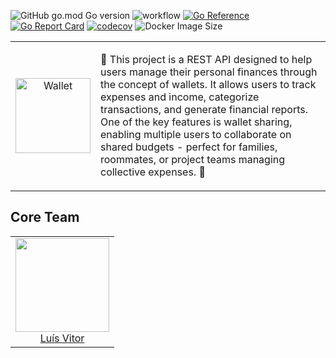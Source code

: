 ![GitHub go.mod Go version](https://img.shields.io/github/go-mod/go-version/stra1g/saver-api)
![workflow](https://github.com/stra1g/saver-api/actions/workflows/ci.yml/badge.svg)
[![Go Reference](https://pkg.go.dev/badge/github.com/stra1g/saver-api.svg)](https://pkg.go.dev/github.com/stra1g/saver-api)
[![Go Report Card](https://goreportcard.com/badge/github.com/stra1g/saver-api)](https://goreportcard.com/report/github.com/stra1g/saver-api)
[![codecov](https://codecov.io/gh/stra1g/saver-api/branch/main/graph/badge.svg)](https://codecov.io/gh/stra1g/saver-api)
![Docker Image Size](https://img.shields.io/docker/image-size/stra1g/saver-api/latest)

<table align="center">
  <tr>
    <td align="center" width="120"><img src="https://c.tenor.com/cz6_K79yXRgAAAAd/tenor.gif" alt="Wallet" width="120"></td>
    <td>
      <p> 💸 This project is a REST API designed to help users manage their personal finances through the concept of wallets. It allows users to track expenses and income, categorize transactions, and generate financial reports. One of the key features is wallet sharing, enabling multiple users to collaborate on shared budgets - perfect for families, roommates, or project teams managing collective expenses. 💸</p>
    </td>
  </tr>
</table>

## Core Team

<table>
  <tbody>
    <tr>
      <td align="center" valign="top">
        <img width="150" height="150" src="https://github.com/stra1g.png?s=150">
        <br>
        <a href="https://github.com/stra1g">Luís Vitor</a>
      </td>
   </tr>
  </tbody>
</table>
